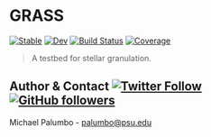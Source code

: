 # GRASS

[![Stable](https://img.shields.io/badge/docs-stable-blue.svg)](https://palumbom.github.io/GRASS.jl/stable)
[![Dev](https://img.shields.io/badge/docs-dev-blue.svg)](https://palumbom.github.io/GRASS.jl/dev)
[![Build Status](https://github.com/palumbom/GRASS.jl/workflows/CI/badge.svg)](https://github.com/palumbom/GRASS.jl/actions)
[![Coverage](https://codecov.io/gh/palumbom/GRASS.jl/branch/master/graph/badge.svg)](https://codecov.io/gh/palumbom/GRASS.jl)

> A testbed for stellar granulation.

## Author & Contact [![Twitter Follow](https://img.shields.io/twitter/follow/michael_palumbo?style=social)](https://twitter.com/michael_palumbo) [![GitHub followers](https://img.shields.io/github/followers/palumbom?label=Follow&style=social)](https://github.com/palumbom)

Michael Palumbo - palumbo@psu.edu
